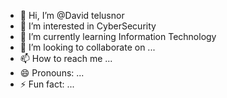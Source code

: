 - 👋 Hi, I’m @David telusnor
- 👀 I’m interested in CyberSecurity
- 🌱 I’m currently learning Information Technology 
- 💞️ I’m looking to collaborate on ...
- 📫 How to reach me ...
- 😄 Pronouns: ...
- ⚡ Fun fact: ...

<!---
Dtels242/Dtels242 is a ✨ special ✨ repository because its `README.md` (this file) appears on your GitHub profile.
You can click the Preview link to take a look at your changes.
--->
